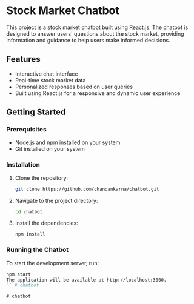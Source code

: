 # Stock Market Chatbot

This project is a stock market chatbot built using React.js. The chatbot is designed to answer users' questions about the stock market, providing information and guidance to help users make informed decisions.

## Features

- Interactive chat interface
- Real-time stock market data
- Personalized responses based on user queries
- Built using React.js for a responsive and dynamic user experience

## Getting Started

### Prerequisites

- Node.js and npm installed on your system
- Git installed on your system

### Installation

1. Clone the repository:

   ```bash
   git clone https://github.com/chandankarna/chatbot.git
   ```

2. Navigate to the project directory:

   ```bash
   cd chatbot
   ```

3. Install the dependencies:
   ```bash
   npm install
   ```

### Running the Chatbot

To start the development server, run:

```bash
npm start
The application will be available at http://localhost:3000.
```#   c h a t b o t  
 #   c h a t b o t  
 
